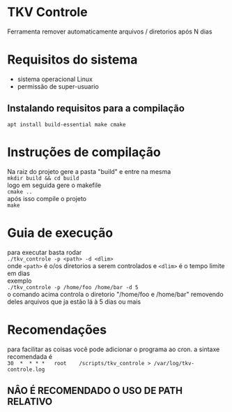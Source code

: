 # TKV Controle
Ferramenta remover automaticamente arquivos / diretorios após N dias

# Requisitos do sistema
  * sistema operacional Linux
  * permissão de super-usuario

## Instalando requisitos para a compilação
`apt install build-essential make cmake`

# Instruções de compilação
Na raiz do projeto gere a pasta "build" e entre na mesma <br>
`mkdir build && cd build` <br>
logo em seguida gere o makefile <br>
`cmake ..` <br>
após isso compile o projeto <br>
`make`

# Guia de execução
para executar basta rodar <br>
`./tkv_controle -p <path> -d <dlim>` <br>
onde `<path>` é o/os diretorios a serem controlados e `<dlim>` é o tempo limite em dias <br>
exemplo<br>
`./tkv_controle -p /home/foo /home/bar -d 5`<br>
o comando acima controla o diretorio "/home/foo e /home/bar" removendo deles arquivos que ja estão lá
à 5 dias ou mais

# Recomendações
para facilitar as coisas você pode adicionar o programa ao cron.
a sintaxe recomendada é <br>
`30  *	* * *	root 	/scripts/tkv_controle > /var/log/tkv-controle.log` <br>

## NÂO É RECOMENDADO O USO DE PATH RELATIVO
